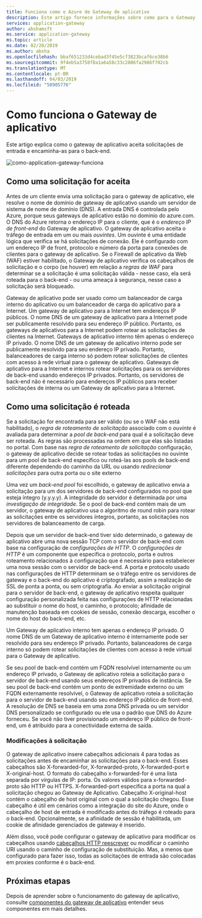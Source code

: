 ```yaml
---
title: Funciona como o Azure de Gateway de aplicativo
description: Este artigo fornece informações sobre como para o Gateway de aplicativo funciona
services: application-gateway
author: abshamsft
ms.service: application-gateway
ms.topic: article
ms.date: 02/20/2019
ms.author: absha
ms.openlocfilehash: bbaf651233d4cebad3f45e5cf3823bcaf6ce38b6
ms.sourcegitcommit: 9f4eb5a3758f8a1a6a58c33c2806fa2986f702cb
ms.translationtype: MT
ms.contentlocale: pt-BR
ms.lasthandoff: 04/03/2019
ms.locfileid: "58905776"
---
```

# <a name="how-application-gateway-works"></a>Como funciona o Gateway de aplicativo

Este artigo explica como o gateway de aplicativo aceita solicitações de entrada e encaminha-as para o back-end.

![como-application-gateway-funciona](./media/how-application-gateway-works/how-application-gateway-works.png)

## <a name="how-a-request-is-accepted"></a>Como uma solicitação for aceita

Antes de um cliente envia uma solicitação para o gateway de aplicativo, ele resolve o nome de domínio de gateway de aplicativo usando um servidor de sistema de nome de domínio (DNS). A entrada DNS é controlada pelo Azure, porque seus gateways de aplicativo estão no domínio do azure.com. O DNS do Azure retorna o endereço IP para o cliente, que é o *endereço IP de front-end* do Gateway de aplicativo. O gateway de aplicativo aceita o tráfego de entrada em um ou mais *ouvintes*. Um ouvinte é uma entidade lógica que verifica se há solicitações de conexão. Ele é configurado com um endereço IP de front, protocolo e número da porta para conexões de clientes para o gateway de aplicativo. Se o Firewall de aplicativo da Web (WAF) estiver habilitado, o Gateway de aplicativo verifica os cabeçalhos de solicitação e o corpo (se houver) em relação a *regras de WAF* para determinar se a solicitação é uma solicitação válida - nesse caso, ela será roteada para o back-end - ou uma ameaça à segurança, nesse caso a solicitação será bloqueado.  

Gateway de aplicativo pode ser usado como um balanceador de carga interno do aplicativo ou um balanceador de carga do aplicativo para a Internet. Um gateway de aplicativo para a Internet tem endereços IP públicos. O nome DNS de um gateway de aplicativo para a Internet pode ser publicamente resolvido para seu endereço IP público. Portanto, os gateways de aplicativos para a Internet podem rotear as solicitações de clientes na Internet. Gateways de aplicativo interno têm apenas o endereço IP privado. O nome DNS de um gateway de aplicativo interno pode ser publicamente resolvido para seu endereço IP privado. Portanto, balanceadores de carga interno só podem rotear solicitações de clientes com acesso à rede virtual para o gateway de aplicativo. Gateways de aplicativo para a Internet e internos rotear solicitações para os servidores de back-end usando endereços IP privados. Portanto, os servidores de back-end não é necessário para endereços IP públicos para receber solicitações de interna ou um Gateway de aplicativo para a Internet.

## <a name="how-a-request-is-routed"></a>Como uma solicitação é roteada

Se a solicitação for encontrada para ser válido (ou se o WAF não está habilitado), o *regra de roteamento de solicitação* associado com o *ouvinte* é avaliada para determinar a *pool de back-end* para qual é a solicitação deve ser roteada. As regras são processadas na ordem em que elas são listadas no portal. Com base nas *regra de roteamento de solicitação* configuração, o gateway de aplicativo decide se rotear todas as solicitações no ouvinte para um pool de back-end específico ou roteá-las aos pools de back-end diferente dependendo do caminho da URL ou usando *redirecionar solicitações* para outra porta ou o site externo

Uma vez um *back-end* *pool* foi escolhido, o gateway de aplicativo envia a solicitação para um dos servidores de back-end configurados no pool que esteja íntegro (y.y.y.y). A integridade do servidor é determinada por uma *investigação de integridade*. Se o pool de back-end contém mais de um servidor, o gateway de aplicativo usa o algoritmo de round robin para rotear as solicitações entre os servidores íntegros, portanto, as solicitações nos servidores de balanceamento de carga.

Depois que um servidor de back-end tiver sido determinado, o gateway de aplicativo abre uma nova sessão TCP com o servidor de back-end com base na configuração de *configurações de HTTP*. O *configurações de HTTP* é um componente que especifica o protocolo, porta e outros roteamento relacionados à configuração que é necessário para estabelecer uma nova sessão com o servidor de back-end. A porta e protocolo usado nas configurações de HTTP determinam se o tráfego entre os servidores de gateway e o back-end do aplicativo é criptografado, assim a realização de SSL de ponta a ponta, ou sem criptografia. Ao enviar a solicitação original para o servidor de back-end, o gateway de aplicativo respeita qualquer configuração personalizada feita nas configurações de HTTP relacionadas ao substituir o nome do host, o caminho, o protocolo; afinidade de manutenção baseada em cookies de sessão, conexão descarga, escolher o nome do host do back-end, etc.

Um Gateway de aplicativo interno tem apenas o endereço IP privado. O nome DNS de um Gateway de aplicativo interno é internamente pode ser resolvido para seu endereço IP privado. Portanto, balanceadores de carga interno só podem rotear solicitações de clientes com acesso à rede virtual para o Gateway de aplicativo.

Se seu pool de back-end contém um FQDN resolvível internamente ou um endereço IP privado, o Gateway de aplicativo roteia a solicitação para o servidor de back-end usando seus endereços IP privados de instância. Se seu pool de back-end contém um ponto de extremidade externo ou um FQDN externamente resolvível, o Gateway de aplicativo roteia a solicitação para o servidor de back-end usando seu endereço IP público de front-end. A resolução de DNS se baseia em uma zona DNS privada ou um servidor DNS personalizado se configurado ou ele usa o padrão que DNS do Azure forneceu. Se você não tiver provisionado um endereço IP público de front-end, um é atribuído para a conectividade externa de saída.

### <a name="modifications-to-the-request"></a>Modificações à solicitação

O gateway de aplicativo insere cabeçalhos adicionais 4 para todas as solicitações antes de encaminhar as solicitações para o back-end. Esses cabeçalhos são X-forwarded-for, X-forwarded-proto, X-forwarded-port e X-original-host. O formato do cabeçalho x-forwarded-for é uma lista separada por vírgulas de IP: porta. Os valores válidos para x-forwarded-proto são HTTP ou HTTPS. X-forwarded-port especifica a porta na qual a solicitação chegou ao Gateway de Aplicativo. Cabeçalho X-original-host contém o cabeçalho de host original com o qual a solicitação chegou. Esse cabeçalho é útil em cenários como a integração do site do Azure, onde o cabeçalho de host de entrada é modificado antes do tráfego é roteado para o back-end. Opcionalmente, se a afinidade de sessão é habilitada, um cookie de afinidade gerenciados de gateway é inserido. 

Além disso, você pode configurar o gateway de aplicativo para modificar os cabeçalhos usando [cabeçalhos HTTP reescrever](https://docs.microsoft.com/azure/application-gateway/rewrite-http-headers) ou modificar o caminho URI usando o caminho de configuração de substituição. Mas, a menos que configurado para fazer isso, todas as solicitações de entrada são colocadas em proxies conforme é o back-end.


## <a name="next-steps"></a>Próximas etapas

Depois de aprender sobre o funcionamento do gateway de aplicativo, consulte [componentes do gateway de aplicativo](application-gateway-components.md) entender seus componentes em mais detalhes.
